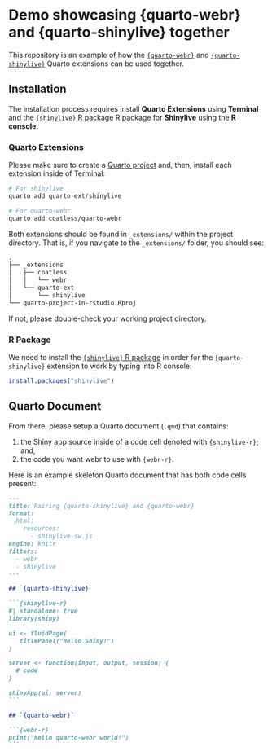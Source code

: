 # Demo showcasing {quarto-webr} and {quarto-shinylive} together

This repository is an example of how the [`{quarto-webr}`](https://github.com/coatless/quarto-webr) 
and [`{quarto-shinylive}`](https://github.com/quarto-ext/shinylive) Quarto extensions can be used together. 

## Installation 

The installation process requires install **Quarto Extensions** using **Terminal**
and the [`{shinylive}` R package](https://cran.r-project.org/web/packages/shinylive/index.html)
R package for **Shinylive** using the **R console**.

### Quarto Extensions

Please make sure to create a [Quarto project](https://quarto.org/docs/projects/quarto-projects.html) and, then, install each extension inside of Terminal:

```sh
# For shinylive
quarto add quarto-ext/shinylive

# For quarto-webr
quarto add coatless/quarto-webr
```

Both extensions should be found in `_extensions/` within the project directory.
That is, if you navigate to the `_extensions/` folder, you should see: 

```default
.
├── _extensions
│   ├── coatless
│   │   └── webr
│   └── quarto-ext
│       └── shinylive
└── quarto-project-in-rstudio.Rproj
```

If not, please double-check your working project directory.


### R Package

We need to install the [`{shinylive}` R package](https://cran.r-project.org/web/packages/shinylive/index.html) in order for the `{quarto-shinylive}`
extension to work by typing into R console:

```r
install.packages("shinylive")
```

## Quarto Document

From there, please setup a Quarto document (`.qmd`) that contains:

1. the Shiny app source inside of a code cell denoted with `{shinylive-r}`; and,
2. the code you want webr to use with `{webr-r}`.

Here is an example skeleton Quarto document that has both code cells present: 

````md
---
title: Pairing {quarto-shinylive} and {quarto-webr}
format:
  html:
    resources: 
      - shinylive-sw.js
engine: knitr
filters:
  - webr
  - shinylive
---

## `{quarto-shinylive}`

```{shinylive-r}
#| standalone: true
library(shiny)

ui <- fluidPage(
   titlePanel("Hello Shiny!")
)

server <- function(input, output, session) {
  # code
}

shinyApp(ui, server)
```

## `{quarto-webr}`

```{webr-r}
print("hello quarto-webr world!")
```

````
